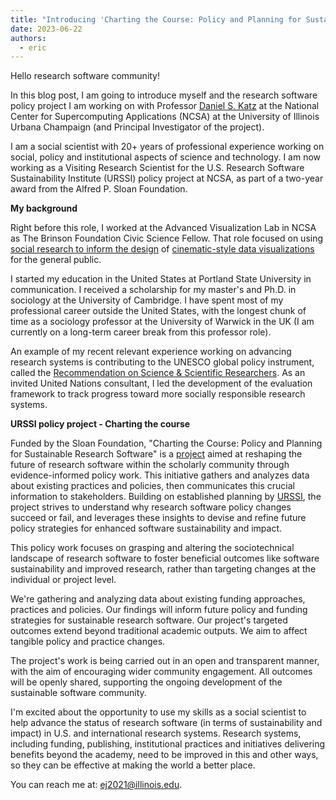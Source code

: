 ```yaml
---
title: "Introducing 'Charting the Course: Policy and Planning for Sustainable Research Software'"
date: 2023-06-22
authors:
  - eric
---
```


Hello research software community!

In this blog post, I am going to introduce myself and the research software policy project I am working
on with Professor [Daniel S. Katz](https://danielskatz.org/) at the National Center for Supercomputing
Applications (NCSA) at the University of Illinois Urbana Champaign (and Principal Investigator of the project).

I am a social scientist with 20+ years of professional experience working on social, policy and institutional
aspects of science and technology. I am now working as a Visiting Research Scientist for the U.S. Research
Software Sustainability Institute (URSSI) policy project at NCSA, as part of a two-year award from the
Alfred P. Sloan Foundation. 

**My background**

Right before this role, I worked at the Advanced Visualization Lab in NCSA as The Brinson Foundation Civic
Science Fellow. That role focused on using [social research to inform the design](https://www.mdpi.com/2071-1050/15/8/6845)
of [cinematic-style data visualizations](https://blogs.lse.ac.uk/impactofsocialsciences/2022/03/16/introducing-cinematic-scientific-visualization-a-new-frontier-in-science-communication/)
for the general public.

I started my education in the United States at Portland State University in communication. I received a
scholarship for my master's and Ph.D. in sociology at the University of Cambridge. I have spent most of my
professional career outside the United States, with the longest chunk of time as a sociology professor at
the University of Warwick in the UK (I am currently on a long-term career break from this professor role).

An example of my recent relevant experience working on advancing research systems is contributing to the
UNESCO global policy instrument, called the [Recommendation on Science & Scientific Researchers](https://blogs.lse.ac.uk/impactofsocialsciences/2020/10/05/the-unesco-recommendation-on-science-and-scientific-researchers-will-transform-working-conditions-rights-and-responsibilities-of-researchers-globally/).
As an invited United Nations consultant, I led the development of the evaluation framework to track progress
toward more socially responsible research systems.

**URSSI policy project - Charting the course**

Funded by the Sloan Foundation, "Charting the Course: Policy and Planning for Sustainable Research Software"
is a [project](https://doi.org/10.5281/zenodo.6819396) aimed at reshaping the future of research software
within the scholarly community through evidence-informed policy work. This initiative gathers and analyzes
data about existing practices and policies, then communicates this crucial information to stakeholders.
Building on established planning by [URSSI](https://urssi.us/), the project strives to understand why research software policy
changes succeed or fail, and leverages these insights to devise and refine future policy strategies for
enhanced software sustainability and impact.

This policy work focuses on grasping and altering the sociotechnical landscape of research software to foster
beneficial outcomes like software sustainability and improved research, rather than targeting changes at the
individual or project level.

We're gathering and analyzing data about existing funding approaches, practices and policies.  Our findings
will inform future policy and funding strategies for sustainable research software. Our project's targeted
outcomes extend beyond traditional academic outputs. We aim to affect tangible policy and practice changes.

The project's work is being carried out in an open and transparent manner, with the aim of encouraging wider
community engagement. All outcomes will be openly shared, supporting the ongoing development of the sustainable
software community.

I'm excited about the opportunity to use my skills as a social scientist to help advance the status of research
software (in terms of sustainability and impact) in U.S. and international research systems. Research systems,
including funding, publishing, institutional practices and initiatives delivering benefits beyond the academy,
need to be improved in this and other ways, so they can be effective at making the world a better place.

You can reach me at: ej2021@illinois.edu.
